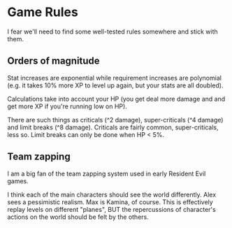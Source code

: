 Game Rules
==========

I fear we'll need to find some well-tested rules somewhere and stick
with them.

Orders of magnitude
-------------------

Stat increases are exponential while requirement increases are
polynomial (e.g. it takes 10% more XP to level up again, but your
stats are all doubled).

Calculations take into account your HP (you get deal more damage and
and get more XP if you're running low on HP).

There are such things as criticals (^2 damage), super-criticals (^4
damage) and limit breaks (^8 damage). Criticals are fairly common,
super-criticals, less so. Limit breaks can only be done when HP < 5%.

Team zapping
------------

I am a big fan of the team zapping system used in early Resident Evil
games.

I think each of the main characters should see the world differently.
Alex sees a pessimistic realism.  Max is Kamina, of course. This is
effectively replay levels on different "planes", BUT the repercussions
of character's actions on the world should be felt by the others.
